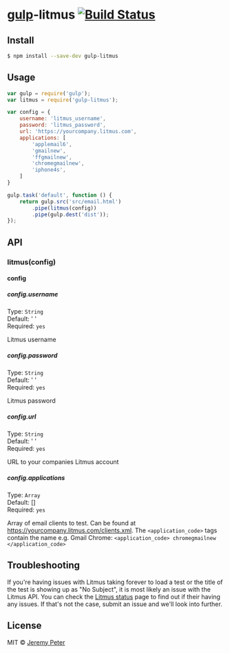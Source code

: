 # [gulp](http://gulpjs.com)-litmus [![Build Status](https://travis-ci.org/jeremypeter/gulp-litmus.svg?branch=master)](https://travis-ci.org/jeremypeter/gulp-litmus)


## Install

```bash
$ npm install --save-dev gulp-litmus
```


## Usage

```js
var gulp = require('gulp');
var litmus = require('gulp-litmus');

var config = {
    username: 'litmus_username',
    password: 'litmus_password',
    url: 'https://yourcompany.litmus.com',
    applications: [
        'applemail6',
        'gmailnew',
        'ffgmailnew',
        'chromegmailnew',
        'iphone4s',
    ]
}

gulp.task('default', function () {
	return gulp.src('src/email.html')
		.pipe(litmus(config))
		.pipe(gulp.dest('dist'));
});
```


## API

### litmus(config)

#### config

##### config.username

Type: `String`  
Default: ' '  
Required: `yes`

Litmus username


##### config.password

Type: `String`  
Default: ' '  
Required: `yes` 

Litmus password


##### config.url

Type: `String`  
Default: ' '  
Required: `yes` 

URL to your companies Litmus account


##### config.applications

Type: `Array`  
Default: []  
Required: `yes` 

Array of email clients to test. Can be found at https://yourcompany.litmus.com/clients.xml. The `<application_code>` tags contain the name e.g. Gmail Chrome: `<application_code> chromegmailnew </application_code>`


## Troubleshooting

If you're having issues with Litmus taking forever to load a test or the title of the test is showing up as "No Subject", it is most likely an issue with the Litmus API. You can check the [Litmus status](http://status.litmus.com) page to find out if their having any issues. If that's not the case, submit an issue and we'll look into further.

## License

MIT © [Jeremy Peter](https://github.com/jeremypeter)
